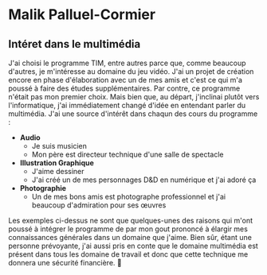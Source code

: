 # Malik Palluel-Cormier

## Intéret dans le multimédia
J'ai choisi le programme TIM, entre autres parce que, comme beaucoup d'autres, je m'intéresse au domaine du jeu vidéo. J'ai un projet de création encore en phase d'élaboration avec un de mes amis et c'est ce qui m'a poussé à faire des études supplémentaires. Par contre, ce programme n'était pas mon premier choix. Mais bien que, au départ, j'inclinai plutôt vers l'informatique, j'ai immédiatement changé d'idée en entendant parler du multimédia. J'ai une source d'intérêt dans chaqun des cours du programme :

- **Audio**
  - Je suis musicien
  - Mon père est directeur technique d'une salle de spectacle
- **Illustration Graphique**
  - J'aime dessiner
  - J'ai créé un de mes personnages D&D en numérique et j'ai adoré ça
- **Photographie**
  - Un de mes bons amis est photographe professionnel et j'ai beaucoup d'admiration pour ses œuvres

Les exemples ci-dessus ne sont que quelques-unes des raisons qui m'ont poussé à intégrer le programme de par mon gout prononcé à élargir mes connaissances générales dans un domaine que j'aime. Bien sûr, étant une personne prévoyante, j'ai aussi pris en conte que le domaine multimédia est présent dans tous les domaine de travail et donc que cette technique me donnera une sécurité financière. 🤑

